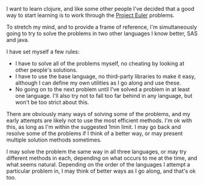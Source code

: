 I want to learn clojure, and like some other people I've decided that a good way to start learning is to work through the [Project Euler](http://projecteuler.net/) problems.

To stretch my mind, and to provide a frame of reference, I'm simultaneously going to try to solve the problems in two other languages I know better, SAS and java.

I have set myself a few rules:

* I have to solve all of the problems myself, no cheating by looking at other people's solutions.
* I have to use the base language, no third-party libraries to make it easy, although I can define my own utilities as I go along and use these.
* No going on to the next problem until I've solved a problem in at least one language.  I'll also try not to fall too far behind in any language, but won't be too strict about this.

There are obviously many ways of solving some of the problems, and my early attempts are likely not to use the most efficient methods.  I'm ok with this, as long as I'm within the suggested 1min limit.  I may go back and resolve some of the problems if I think of a better way, or may present multiple solution methods sometimes.

I may solve the problem the same way in all three languages, or may try different methods in each, depending on what occurs to me at the time, and what seems natural.  Depending on the order of the languages I attempt a particular problem in, I may think of better ways as I go along, and that's ok too.